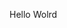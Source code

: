 Hello Wolrd


















































































































































































































































































































































































































































































































































































































































































































































































































































































































































































































































































































































































































































































































































































































































































































































































































































































































































































































































































































































































































































































































































































































































































































































































































































































































































































































































































































































































































































































































































































































































































































































































































































































































































































































































































































































































































